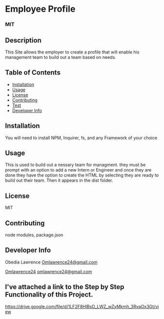 

  # Employee Profile
  ### MIT
  
  ## Description
  This Site allows the  employer to create a profile that will enable his management team to build out a team based on needs.
 
  ## Table of Contents
 * [Installation](#installation)
 * [Usage](#usage)
 * [License](#license)
 * [Contributing](#contributing)
 * [Test](#tests)
 * [Developer Info](#DeveloperInfo)

  ## Installation
  You will need to install NPM, Inquirer, fs, and any Framework of your choice

  ## Usage
  This is used to build out a nessary team for managment. they must be prompt with an option to add a new Intern or Engineer and once they are done they have the option to create the HTML by selecting they are ready to build out their team. Then it appears in the dist folder.

  ## License
  MIT

  ## Contributing
  node modules, package.json 

  ## Developer Info
  Obedia Lawrence Omlawrence24@gmail.com
  
  [Omlawrence24](https://github.com/Omlawrence24) 
  omlawrence24@gmail.com

  ## I've attached a link to the Step by Step Functionality of this Project.
  https://drive.google.com/file/d/1LF2F8HlBsD_LWZ_wZyMkmh_3RvaOx3Gt/view
